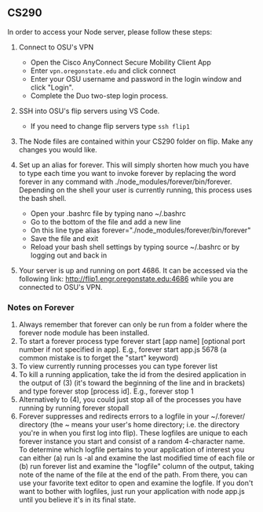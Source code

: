 ## CS290

In order to access your Node server, please follow these steps:
1. Connect to OSU's VPN   
    - Open the Cisco AnyConnect Secure Mobility Client App        
    - Enter `vpn.oregonstate.edu` and click connect   
    - Enter your OSU username and password in the login window and click "Login". 
    - Complete the Duo two-step login process.   
    
2. SSH into OSU's flip servers using VS Code.    
    - If you need to change flip servers type `ssh flip1`     
3. The Node files are contained within your CS290 folder on flip. Make any changes you would like.   
4. Set up an alias for forever. This will simply shorten how much you have to type each time you want to invoke forever by replacing the word forever in any command with ./node_modules/forever/bin/forever. Depending on the shell your user is currently running, this process uses the bash shell.     
    - Open your .bashrc file by typing nano ~/.bashrc       
    - Go to the bottom of the file and add a new line       
    - On this line type alias forever="./node_modules/forever/bin/forever"   
    - Save the file and exit      
    - Reload your bash shell settings by typing source ~/.bashrc or by logging out and back in     
5. Your server is up and running on port 4686. It can be accessed via the following link: http://flip1.engr.oregonstate.edu:4686 while you are connected to OSU's VPN.

### Notes on Forever    
1) Always remember that forever can only be run from a folder where the forever node module has been installed.
2) To start a forever process type forever start [app name] [optional port number if not specified in app]. E.g., forever start app.js 5678 (a common mistake is to forget the "start" keyword)
3) To view currently running processes you can type forever list
4) To kill a running application, take the id from the desired application in the output of (3) (it's toward the beginning of the line and in brackets) and type forever stop [process id]. E.g., forever stop 1
5) Alternatively to (4), you could just stop all of the processes you have running by running forever stopall
6) Forever suppresses and redirects errors to a logfile in your ~/.forever/ directory (the ~ means your user's home directory; i.e. the directory you're in when you first log into flip). These logfiles are unique to each forever instance you start and consist of a random 4-character name. To determine which logfile pertains to your application of interest you can either (a) run ls -al and examine the last modified time of each file or (b) run forever list and examine the "logfile" column of the output, taking note of the name of the file at the end of the path. From there, you can use your favorite text editor to open and examine the logfile. If you don't want to bother with logfiles, just run your application with node app.js until you believe it's in its final state.


